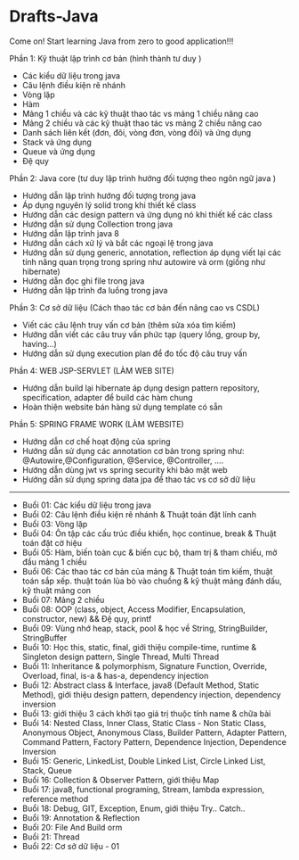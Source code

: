 # Drafts-Java
  Come on!
  Start learning Java from zero to good application!!!

Phần 1: Kỹ thuật lập trình cơ bản (hình thành tư duy )
  - Các kiểu dữ liệu trong java 
  - Câu lệnh điều kiện rẽ nhánh
  - Vòng lặp 
  - Hàm
  - Mảng 1 chiều và các kỹ thuật thao tác vs mảng 1 chiều nâng cao
  - Mảng 2 chiều và các kỹ thuật thao tác vs mảng 2 chiều nâng cao
  - Danh sách liên kết (đơn, đôi, vòng đơn, vòng đôi) và ứng dụng
  - Stack và ứng dụng 
  - Queue và ứng dụng
  - Đệ quy

Phần 2: Java core (tư duy lập trình hướng đối tượng theo ngôn ngữ java )
  - Hướng dẫn lập trình hướng đối tượng trong java 
  - Áp dụng nguyên lý solid trong khi thiết kế class 
  - Hướng dẫn các design pattern và ứng dụng nó khi thiết kế các class
  - Hướng dẫn sử dụng Collection trong java 
  - Hướng dẫn lập trình java 8
  - Hướng dẫn cách xử lý và bắt các ngoại lệ trong java 
  - Hướng dẫn sử dụng generic, annotation, reflection áp dụng viết lại các tính năng quan trọng trong spring như autowire và orm (giống như hibernate)
  - Hướng dẫn đọc ghi file trong java 
  - Hướng dẫn lập trình đa luồng trong java 

Phần 3: Cơ sở dữ liệu (Cách thao tác cơ bản đến nâng cao vs CSDL)
  - Viết các câu lệnh truy vấn cơ bản (thêm sửa xóa tìm kiếm)
  - Hướng dẫn viết các câu truy vấn phức tạp (query lồng, group by, having...)
  - Hướng dẫn sử dụng execution plan để đo tốc độ câu truy vấn

Phần 4: WEB JSP-SERVLET (LÀM WEB SITE)
  - Hướng dẫn build lại hibernate áp dụng design pattern repository, specification, adapter để build các hàm chung 
  - Hoàn thiện website bán hàng sử dụng template có sẵn

Phần 5: SPRING FRAME WORK (LÀM WEBSITE)
  - Hướng dẫn cơ chế hoạt động của spring 
  - Hướng dẫn sử dụng các annotation cơ bản trong spring như: @Autowire,@Configuration, @Service, @Controller, .... 
  - Hướng dẫn dùng jwt vs spring security khi bảo mật web 
  - Hướng dẫn sử dụng spring data jpa để thao tác vs cơ sở dữ liệu 

-----------------------------------------------------------------------------------
  * Buổi 01: Các kiểu dữ liệu trong java
  * Buổi 02: Câu lệnh điều kiện rẽ nhánh & Thuật toán đặt lính canh
  * Buổi 03: Vòng lặp
  * Buổi 04: Ôn tập các cấu trúc điều khiển, học continue, break & Thuật toán đặt cờ hiệu
  * Buổi 05: Hàm, biến toàn cục & biến cục bộ, tham trị & tham chiếu, mở đầu mảng 1 chiều
  * Buổi 06: Các thao tác cơ bản của mảng & Thuật toán tìm kiếm, thuật toán sắp xếp. thuật toán lùa bò vào chuồng & kỹ thuật mảng đánh dấu, kỹ thuật mảng con
  * Buổi 07: Mảng 2 chiều
  * Buổi 08: OOP (class, object, Access Modifier, Encapsulation, constructor, new) && Đệ quy, printf
  * Buổi 09: Vùng nhớ heap, stack, pool & học về String, StringBuilder, StringBuffer
  * Buổi 10: Học this, static, final, giới thiệu compile-time, runtime & Singleton design pattern, Single Thread, Multi Thread
  * Buổi 11: Inheritance & polymorphism, Signature Function, Override, Overload, final, is-a & has-a, dependency injection
  * Buổi 12: Abstract class & Interface, java8 (Default Method, Static Method), giới thiệu design pattern, dependency injection, dependency inversion
  * Buổi 13: giới thiệu 3 cách khởi tạo giá trị thuộc tính name & chữa bài
  * Buổi 14: Nested Class, Inner Class, Static Class - Non Static Class, Anonymous Object, Anonymous Class, Builder Pattern, Adapter Pattern, Command Pattern, Factory Pattern, Dependence Injection, Dependence Inversion
  * Buổi 15: Generic, LinkedList, Double Linked List, Circle Linked List, Stack, Queue
  * Buổi 16: Collection & Observer Pattern, giới thiệu Map
  * Buổi 17: java8, functional programing, Stream, lambda expression, reference method
  * Buổi 18: Debug, GIT, Exception, Enum, giới thiệu Try.. Catch..
  * Buổi 19: Annotation & Reflection
  * Buổi 20: File And Build orm
  * Buổi 21: Thread
  * Buổi 22: Cơ sở dữ liệu - 01
